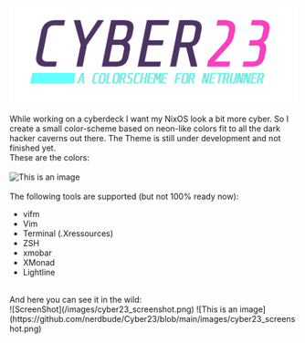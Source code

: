 ![This is an image](https://github.com/nerdbude/Cyber23/blob/main/images/cyber23.png)

While working on a cyberdeck I want my NixOS look a bit more cyber. So I create a small color-scheme based on neon-like colors fit to all the dark hacker caverns out there. The Theme is still under development and not finished yet. 
<br>
These are the colors:<br>
<br>
![This is an image](https://www.nerdbude.com/images/cyber23.png)
<br><br>
The following tools are supported (but not 100% ready now):<br>
- vifm
- Vim
- Terminal (.Xressources)
- ZSH
- xmobar
- XMonad
- Lightline
<br>
And here you can see it in the wild:
<br>
![ScreenShot](/images/cyber23_screenshot.png)
![This is an image](https://github.com/nerdbude/Cyber23/blob/main/images/cyber23_screenshot.png)

